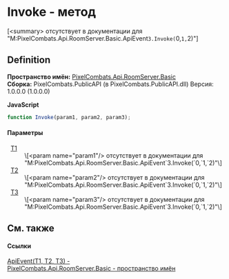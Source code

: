 # Invoke - метод


\[&lt;summary&gt; отсутствует в документации для "M:PixelCombats.Api.RoomServer.Basic.ApiEvent`3.Invoke(`0,`1,`2)"\]



## Definition
**Пространство имён:** <a href="299769b5-0515-f682-c4bd-afa5af18175d">PixelCombats.Api.RoomServer.Basic</a>  
**Сборка:** PixelCombats.PublicAPI (в PixelCombats.PublicAPI.dll) Версия: 1.0.0.0 (1.0.0.0)

**JavaScript**
``` JavaScript
function Invoke(param1, param2, param3);
```



#### Параметры
<dl><dt>  <a href="238281e8-4e19-b6db-01f9-04b2da4c747f">T1</a></dt><dd>\[&lt;param name="param1"/&gt; отсутствует в документации для "M:PixelCombats.Api.RoomServer.Basic.ApiEvent`3.Invoke(`0,`1,`2)"\]</dd><dt>  <a href="238281e8-4e19-b6db-01f9-04b2da4c747f">T2</a></dt><dd>\[&lt;param name="param2"/&gt; отсутствует в документации для "M:PixelCombats.Api.RoomServer.Basic.ApiEvent`3.Invoke(`0,`1,`2)"\]</dd><dt>  <a href="238281e8-4e19-b6db-01f9-04b2da4c747f">T3</a></dt><dd>\[&lt;param name="param3"/&gt; отсутствует в документации для "M:PixelCombats.Api.RoomServer.Basic.ApiEvent`3.Invoke(`0,`1,`2)"\]</dd></dl>

## См. также


#### Ссылки
<a href="238281e8-4e19-b6db-01f9-04b2da4c747f">ApiEvent(T1, T2, T3) - </a>  
<a href="299769b5-0515-f682-c4bd-afa5af18175d">PixelCombats.Api.RoomServer.Basic - пространство имён</a>  

